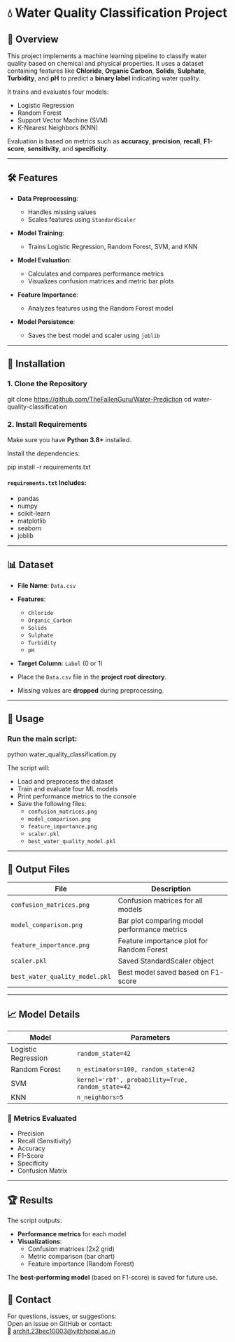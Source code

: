 # 💧 Water Quality Classification Project

## 📌 Overview

This project implements a machine learning pipeline to classify water quality based on chemical and physical properties. It uses a dataset containing features like **Chloride**, **Organic Carbon**, **Solids**, **Sulphate**, **Turbidity**, and **pH** to predict a **binary label** indicating water quality.

It trains and evaluates four models:
- Logistic Regression  
- Random Forest  
- Support Vector Machine (SVM)  
- K-Nearest Neighbors (KNN)  

Evaluation is based on metrics such as **accuracy**, **precision**, **recall**, **F1-score**, **sensitivity**, and **specificity**.

---

## 🛠️ Features

- **Data Preprocessing**:  
  - Handles missing values  
  - Scales features using `StandardScaler`

- **Model Training**:  
  - Trains Logistic Regression, Random Forest, SVM, and KNN

- **Model Evaluation**:  
  - Calculates and compares performance metrics  
  - Visualizes confusion matrices and metric bar plots

- **Feature Importance**:  
  - Analyzes features using the Random Forest model

- **Model Persistence**:  
  - Saves the best model and scaler using `joblib`

---

## 📁 Installation

### 1. Clone the Repository

git clone https://github.com/TheFallenGuru/Water-Prediction
cd water-quality-classification

### 2. Install Requirements

Make sure you have **Python 3.8+** installed.

Install the dependencies:

pip install -r requirements.txt

#### `requirements.txt` Includes:

- pandas  
- numpy  
- scikit-learn  
- matplotlib  
- seaborn  
- joblib

---

## 📊 Dataset

- **File Name**: `Data.csv`  
- **Features**:
  - `Chloride`
  - `Organic_Carbon`
  - `Solids`
  - `Sulphate`
  - `Turbidity`
  - `pH`

- **Target Column**: `Label` (0 or 1)  
- Place the `Data.csv` file in the **project root directory**.  
- Missing values are **dropped** during preprocessing.

---

## 🚀 Usage

### Run the main script:

python water_quality_classification.py

The script will:
- Load and preprocess the dataset  
- Train and evaluate four ML models  
- Print performance metrics to the console  
- Save the following files:
  - `confusion_matrices.png`
  - `model_comparison.png`
  - `feature_importance.png`
  - `scaler.pkl`
  - `best_water_quality_model.pkl`

---

## 📂 Output Files

| File                          | Description                                     |
|-------------------------------|-------------------------------------------------|
| `confusion_matrices.png`      | Confusion matrices for all models               |
| `model_comparison.png`        | Bar plot comparing model performance metrics    |
| `feature_importance.png`      | Feature importance plot for Random Forest       |
| `scaler.pkl`                  | Saved StandardScaler object                     |
| `best_water_quality_model.pkl`| Best model saved based on F1-score              |

---

## 📈 Model Details

| Model              | Parameters                                          |
|-------------------|------------------------------------------------------|
| Logistic Regression | `random_state=42`                                 |
| Random Forest      | `n_estimators=100, random_state=42`               |
| SVM                | `kernel='rbf', probability=True, random_state=42`  |
| KNN                | `n_neighbors=5`                                    |

### 📌 Metrics Evaluated

- Precision  
- Recall (Sensitivity)  
- Accuracy  
- F1-Score  
- Specificity  
- Confusion Matrix

---

## 🏆 Results

The script outputs:

- **Performance metrics** for each model  
- **Visualizations**:
  - Confusion matrices (2x2 grid)  
  - Metric comparison (bar chart)  
  - Feature importance (Random Forest)

The **best-performing model** (based on F1-score) is saved for future use.




## 📧 Contact

For questions, issues, or suggestions:  
Open an issue on GitHub or contact:  
📩 archit.23bec10003@vitbhopal.ac.in


